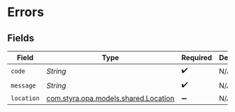 # Errors


## Fields

| Field                                                                   | Type                                                                    | Required                                                                | Description                                                             |
| ----------------------------------------------------------------------- | ----------------------------------------------------------------------- | ----------------------------------------------------------------------- | ----------------------------------------------------------------------- |
| `code`                                                                  | *String*                                                                | :heavy_check_mark:                                                      | N/A                                                                     |
| `message`                                                               | *String*                                                                | :heavy_check_mark:                                                      | N/A                                                                     |
| `location`                                                              | [com.styra.opa.models.shared.Location](../../models/shared/Location.md) | :heavy_minus_sign:                                                      | N/A                                                                     |